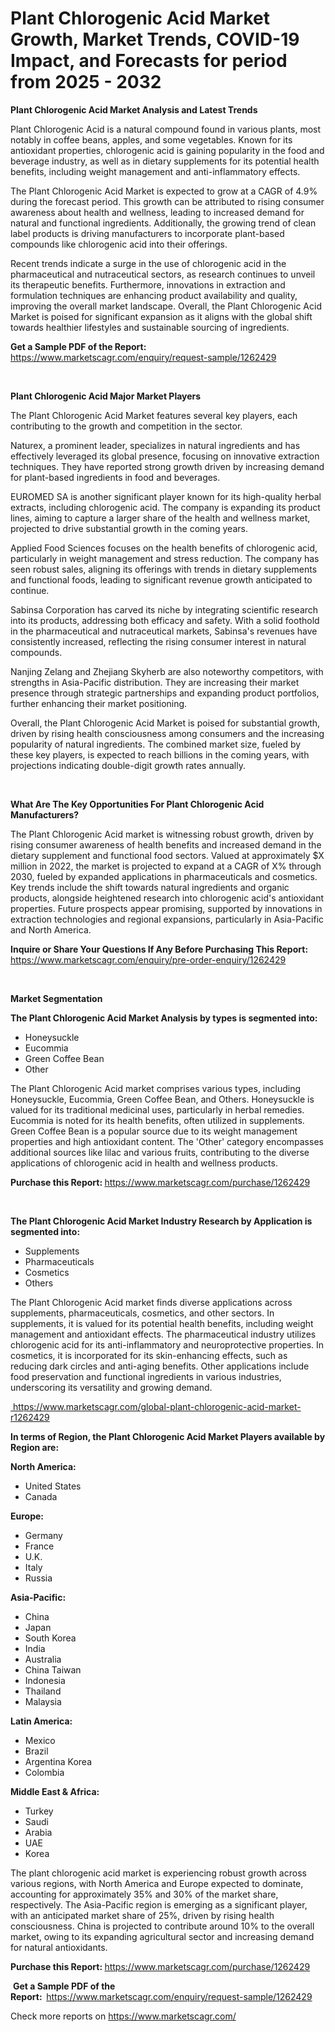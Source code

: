 <p><h1>Plant Chlorogenic Acid Market Growth, Market Trends, COVID-19 Impact, and Forecasts for period from 2025 - 2032</h1></p><p><strong>Plant Chlorogenic Acid Market Analysis and Latest Trends</strong></p>
<p><p>Plant Chlorogenic Acid is a natural compound found in various plants, most notably in coffee beans, apples, and some vegetables. Known for its antioxidant properties, chlorogenic acid is gaining popularity in the food and beverage industry, as well as in dietary supplements for its potential health benefits, including weight management and anti-inflammatory effects.</p><p>The Plant Chlorogenic Acid Market is expected to grow at a CAGR of 4.9% during the forecast period. This growth can be attributed to rising consumer awareness about health and wellness, leading to increased demand for natural and functional ingredients. Additionally, the growing trend of clean label products is driving manufacturers to incorporate plant-based compounds like chlorogenic acid into their offerings.</p><p>Recent trends indicate a surge in the use of chlorogenic acid in the pharmaceutical and nutraceutical sectors, as research continues to unveil its therapeutic benefits. Furthermore, innovations in extraction and formulation techniques are enhancing product availability and quality, improving the overall market landscape. Overall, the Plant Chlorogenic Acid Market is poised for significant expansion as it aligns with the global shift towards healthier lifestyles and sustainable sourcing of ingredients.</p></p>
<p><strong>Get a Sample PDF of the Report:&nbsp;</strong> <a href="https://www.marketscagr.com/enquiry/request-sample/1262429?utm_campaign=3199&utm_medium=2&utm_source=Github&utm_content=ia&utm_term=24032025&utm_id=plant-chlorogenic-acid">https://www.marketscagr.com/enquiry/request-sample/1262429</a></p>
<p>&nbsp;</p>
<p><strong>Plant Chlorogenic Acid Major Market Players</strong></p>
<p><p>The Plant Chlorogenic Acid Market features several key players, each contributing to the growth and competition in the sector. </p><p>Naturex, a prominent leader, specializes in natural ingredients and has effectively leveraged its global presence, focusing on innovative extraction techniques. They have reported strong growth driven by increasing demand for plant-based ingredients in food and beverages. </p><p>EUROMED SA is another significant player known for its high-quality herbal extracts, including chlorogenic acid. The company is expanding its product lines, aiming to capture a larger share of the health and wellness market, projected to drive substantial growth in the coming years.</p><p>Applied Food Sciences focuses on the health benefits of chlorogenic acid, particularly in weight management and stress reduction. The company has seen robust sales, aligning its offerings with trends in dietary supplements and functional foods, leading to significant revenue growth anticipated to continue.</p><p>Sabinsa Corporation has carved its niche by integrating scientific research into its products, addressing both efficacy and safety. With a solid foothold in the pharmaceutical and nutraceutical markets, Sabinsa's revenues have consistently increased, reflecting the rising consumer interest in natural compounds.</p><p>Nanjing Zelang and Zhejiang Skyherb are also noteworthy competitors, with strengths in Asia-Pacific distribution. They are increasing their market presence through strategic partnerships and expanding product portfolios, further enhancing their market positioning.</p><p>Overall, the Plant Chlorogenic Acid Market is poised for substantial growth, driven by rising health consciousness among consumers and the increasing popularity of natural ingredients. The combined market size, fueled by these key players, is expected to reach billions in the coming years, with projections indicating double-digit growth rates annually.</p></p>
<p>&nbsp;</p>
<p><strong>What Are The Key Opportunities For Plant Chlorogenic Acid Manufacturers?</strong></p>
<p><p>The Plant Chlorogenic Acid market is witnessing robust growth, driven by rising consumer awareness of health benefits and increased demand in the dietary supplement and functional food sectors. Valued at approximately $X million in 2022, the market is projected to expand at a CAGR of X% through 2030, fueled by expanded applications in pharmaceuticals and cosmetics. Key trends include the shift towards natural ingredients and organic products, alongside heightened research into chlorogenic acid's antioxidant properties. Future prospects appear promising, supported by innovations in extraction technologies and regional expansions, particularly in Asia-Pacific and North America.</p></p>
<p><strong>Inquire or Share Your Questions If Any Before Purchasing This Report:</strong> <a href="https://www.marketscagr.com/enquiry/pre-order-enquiry/1262429?utm_campaign=3199&utm_medium=2&utm_source=Github&utm_content=ia&utm_term=24032025&utm_id=plant-chlorogenic-acid">https://www.marketscagr.com/enquiry/pre-order-enquiry/1262429</a></p>
<p>&nbsp;</p>
<p><strong>Market Segmentation</strong></p>
<p><strong>The Plant Chlorogenic Acid Market Analysis by types is segmented into:</strong></p>
<p><ul><li>Honeysuckle</li><li>Eucommia</li><li>Green Coffee Bean</li><li>Other</li></ul></p>
<p><p>The Plant Chlorogenic Acid market comprises various types, including Honeysuckle, Eucommia, Green Coffee Bean, and Others. Honeysuckle is valued for its traditional medicinal uses, particularly in herbal remedies. Eucommia is noted for its health benefits, often utilized in supplements. Green Coffee Bean is a popular source due to its weight management properties and high antioxidant content. The 'Other' category encompasses additional sources like lilac and various fruits, contributing to the diverse applications of chlorogenic acid in health and wellness products.</p></p>
<p><strong>Purchase this Report:&nbsp;</strong><a href="https://www.marketscagr.com/purchase/1262429?utm_campaign=3199&utm_medium=2&utm_source=Github&utm_content=ia&utm_term=24032025&utm_id=plant-chlorogenic-acid">https://www.marketscagr.com/purchase/1262429</a></p>
<p>&nbsp;</p>
<p><strong>The Plant Chlorogenic Acid Market Industry Research by Application is segmented into:</strong></p>
<p><ul><li>Supplements</li><li>Pharmaceuticals</li><li>Cosmetics</li><li>Others</li></ul></p>
<p><p>The Plant Chlorogenic Acid market finds diverse applications across supplements, pharmaceuticals, cosmetics, and other sectors. In supplements, it is valued for its potential health benefits, including weight management and antioxidant effects. The pharmaceutical industry utilizes chlorogenic acid for its anti-inflammatory and neuroprotective properties. In cosmetics, it is incorporated for its skin-enhancing effects, such as reducing dark circles and anti-aging benefits. Other applications include food preservation and functional ingredients in various industries, underscoring its versatility and growing demand.</p></p>
<p><a href="https://www.marketscagr.com/global-plant-chlorogenic-acid-market-r1262429?utm_campaign=3199&utm_medium=2&utm_source=Github&utm_content=ia&utm_term=24032025&utm_id=plant-chlorogenic-acid">&nbsp;https://www.marketscagr.com/global-plant-chlorogenic-acid-market-r1262429</a></p>
<p><strong>In terms of Region, the Plant Chlorogenic Acid Market Players available by Region are:</strong></p>
<p>
    <p> <strong> North America: </strong>
        <ul>
            <li>United States</li>
            <li>Canada</li>
        </ul>
        </p> 
    <p> <strong> Europe: </strong>
        <ul>
            <li>Germany</li>
            <li>France</li>
            <li>U.K.</li>
            <li>Italy</li>
            <li>Russia</li>
        </ul>
        </p> 
    <p> <strong> Asia-Pacific: </strong>
        <ul>
            <li>China</li>
            <li>Japan</li>
            <li>South Korea</li>
            <li>India</li>
            <li>Australia</li>
            <li>China Taiwan</li>
            <li>Indonesia</li>
            <li>Thailand</li>
            <li>Malaysia</li>
        </ul>
        </p> 
    <p> <strong> Latin America: </strong>
        <ul>
            <li>Mexico</li>
            <li>Brazil</li>
            <li>Argentina Korea</li>
            <li>Colombia</li>
        </ul>
        </p> 
    <p> <strong> Middle East & Africa: </strong>
        <ul>
            <li>Turkey</li>
            <li>Saudi</li>
            <li>Arabia</li>
            <li>UAE</li>
            <li>Korea</li>
        </ul>
    </p>
    </p>
<p><p>The plant chlorogenic acid market is experiencing robust growth across various regions, with North America and Europe expected to dominate, accounting for approximately 35% and 30% of the market share, respectively. The Asia-Pacific region is emerging as a significant player, with an anticipated market share of 25%, driven by rising health consciousness. China is projected to contribute around 10% to the overall market, owing to its expanding agricultural sector and increasing demand for natural antioxidants.</p></p>
<p><strong>Purchase this Report: </strong><a href="https://www.marketscagr.com/purchase/1262429?utm_campaign=3199&utm_medium=2&utm_source=Github&utm_content=ia&utm_term=24032025&utm_id=plant-chlorogenic-acid">https://www.marketscagr.com/purchase/1262429</a></p>
<p>&nbsp;<strong>Get a Sample PDF of the Report:&nbsp;&nbsp;</strong><a href="https://www.marketscagr.com/enquiry/request-sample/1262429?utm_campaign=3199&utm_medium=2&utm_source=Github&utm_content=ia&utm_term=24032025&utm_id=plant-chlorogenic-acid">https://www.marketscagr.com/enquiry/request-sample/1262429</a></p>
<p><strong></strong></p>
<p>Check more reports on <a href="https://www.marketscagr.com/?utm_campaign=3199&utm_medium=2&utm_source=Github&utm_content=ia&utm_term=24032025&utm_id=plant-chlorogenic-acid">https://www.marketscagr.com/</a></p>